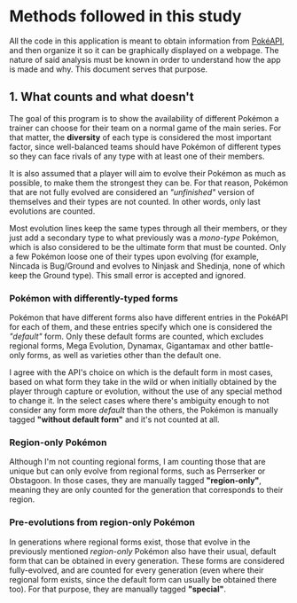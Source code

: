 # Methods followed in this study

All the code in this application is meant to obtain information from [PokéAPI](https://pokeapi.co/), and then organize it so it can be graphically displayed on a webpage. The nature of said analysis must be known in order to understand how the app is made and why. This document serves that purpose.

## 1. What counts and what doesn't

The goal of this program is to show the availability of different Pokémon a trainer can choose for their team on a normal game of the main series. For that matter, the **diversity** of each type is considered the most important factor, since well-balanced teams should have Pokémon of different types so they can face rivals of any type with at least one of their members.

It is also assumed that a player will aim to evolve their Pokémon as much as possible, to make them the strongest they can be. For that reason, Pokémon that are not fully evolved are considered an *"unfinished"* version of themselves and their types are not counted. In other words, only last evolutions are counted.

Most evolution lines keep the same types through all their members, or they just add a secondary type to what previously was a *mono-type* Pokémon, which is also considered to be the ultimate form that must be counted. Only a few Pokémon loose one of their types upon evolving (for example, Nincada is Bug/Ground and evolves to Ninjask and Shedinja, none of which keep the Ground type). This small error is accepted and ignored.

### Pokémon with differently-typed forms

Pokémon that have different forms also have different entries in the PokéAPI for each of them, and these entries specify which one is considered the *"default"* form. Only these default forms are counted, which excludes regional forms, Mega Evolution, Dynamax, Gigantamax and other battle-only forms, as well as varieties other than the default one.

I agree with the API's choice on which is the default form in most cases, based on what form they take in the wild or when initially obtained by the player through capture or evolution, without the use of any special method to change it. In the select cases where there's ambiguity enough to not consider any form more *default* than the others, the Pokémon is manually tagged **"without default form"** and it's not counted at all.

### Region-only Pokémon

Although I'm not counting regional forms, I am counting those that are unique but can only evolve from regional forms, such as Perrserker or Obstagoon. In those cases, they are manually tagged **"region-only"**, meaning they are only counted for the generation that corresponds to their region.

### Pre-evolutions from region-only Pokémon

In generations where regional forms exist, those that evolve in the previously mentioned *region-only* Pokémon also have their usual, default form that can be obtained in every generation. These forms are considered fully-evolved, and are counted for every generation (even where their regional form exists, since the default form can usually be obtained there too). For that purpose, they are manually tagged **"special"**.
<!-- 
## 2. Collecting and processing data

## 3. Statistic calculations -->